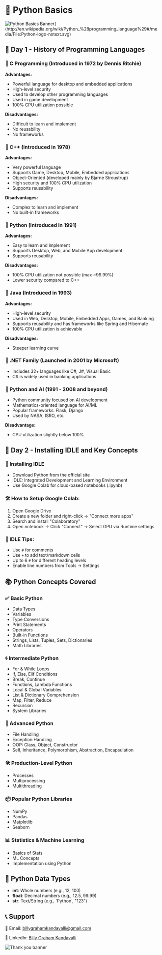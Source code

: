 <h1>🐍 Python Basics</h1>

<img src="[https://via.placeholder.com/1000x300.png?text=Python+Basics+Learning+Series" alt="Python Basics Banner](http://en.wikipedia.org/wiki/Python_%28programming_language%29#/media/File:Python-logo-notext.svg)" />

<h2>📅 Day 1 - History of Programming Languages</h2>

<h3>🔹 C Programming (Introduced in 1972 by Dennis Ritchie)</h3>
<b>Advantages:</b>
<ul>
  <li>Powerful language for desktop and embedded applications</li>
  <li>High-level security</li>
  <li>Used to develop other programming languages</li>
  <li>Used in game development</li>
  <li>100% CPU utilization possible</li>
</ul>

<b>Disadvantages:</b>
<ul>
  <li>Difficult to learn and implement</li>
  <li>No reusability</li>
  <li>No frameworks</li>
</ul>

<h3>🔹 C++ (Introduced in 1978)</h3>
<b>Advantages:</b>
<ul>
  <li>Very powerful language</li>
  <li>Supports Game, Desktop, Mobile, Embedded applications</li>
  <li>Object-Oriented (developed mainly by Bjarne Stroustrup)</li>
  <li>High security and 100% CPU utilization</li>
  <li>Supports reusability</li>
</ul>

<b>Disadvantages:</b>
<ul>
  <li>Complex to learn and implement</li>
  <li>No built-in frameworks</li>
</ul>

<h3>🔹 Python (Introduced in 1991)</h3>
<b>Advantages:</b>
<ul>
  <li>Easy to learn and implement</li>
  <li>Supports Desktop, Web, and Mobile App development</li>
  <li>Supports reusability</li>
</ul>

<b>Disadvantages:</b>
<ul>
  <li>100% CPU utilization not possible (max ~99.99%)</li>
  <li>Lower security compared to C++</li>
</ul>

<h3>🔹 Java (Introduced in 1993)</h3>
<b>Advantages:</b>
<ul>
  <li>High-level security</li>
  <li>Used in Web, Desktop, Mobile, Embedded Apps, Games, and Banking</li>
  <li>Supports reusability and has frameworks like Spring and Hibernate</li>
  <li>100% CPU utilization is achievable</li>
</ul>

<b>Disadvantages:</b>
<ul>
  <li>Steeper learning curve</li>
</ul>

<h3>🔹 .NET Family (Launched in 2001 by Microsoft)</h3>
<ul>
  <li>Includes 32+ languages like C#, J#, Visual Basic</li>
  <li>C# is widely used in banking applications</li>
</ul>

<h3>🔹 Python and AI (1991 - 2008 and beyond)</h3>
<ul>
  <li>Python community focused on AI development</li>
  <li>Mathematics-oriented language for AI/ML</li>
  <li>Popular frameworks: Flask, Django</li>
  <li>Used by NASA, ISRO, etc.</li>
</ul>

<b>Disadvantage:</b>
<ul>
  <li>CPU utilization slightly below 100%</li>
</ul>

<h2>📅 Day 2 - Installing IDLE and Key Concepts</h2>

<h3>🔧 Installing IDLE</h3>
<ul>
  <li>Download Python from the official site</li>
  <li>IDLE: Integrated Development and Learning Environment</li>
  <li>Use Google Colab for cloud-based notebooks (.ipynb)</li>
</ul>

<h3>🛠 How to Setup Google Colab:</h3>
<ol>
  <li>Open Google Drive</li>
  <li>Create a new folder and right-click → "Connect more apps"</li>
  <li>Search and install "Colaboratory"</li>
  <li>Open notebook → Click "Connect" → Select GPU via Runtime settings</li>
</ol>

<h3>📘 IDLE Tips:</h3>
<ul>
  <li>Use <code>#</code> for comments</li>
  <li>Use <code>+</code> to add text/markdown cells</li>
  <li>Up to 6 <code>#</code> for different heading levels</li>
  <li>Enable line numbers from Tools → Settings</li>
</ul>

<h2>📚 Python Concepts Covered</h2>

<h3>✅ Basic Python</h3>
<ul>
  <li>Data Types</li>
  <li>Variables</li>
  <li>Type Conversions</li>
  <li>Print Statements</li>
  <li>Operators</li>
  <li>Built-in Functions</li>
  <li>Strings, Lists, Tuples, Sets, Dictionaries</li>
  <li>Math Libraries</li>
</ul>

<h3>🌀 Intermediate Python</h3>
<ul>
  <li>For & While Loops</li>
  <li>If, Else, Elif Conditions</li>
  <li>Break, Continue</li>
  <li>Functions, Lambda Functions</li>
  <li>Local & Global Variables</li>
  <li>List & Dictionary Comprehension</li>
  <li>Map, Filter, Reduce</li>
  <li>Recursion</li>
  <li>System Libraries</li>
</ul>

<h3>🚀 Advanced Python</h3>
<ul>
  <li>File Handling</li>
  <li>Exception Handling</li>
  <li>OOP: Class, Object, Constructor</li>
  <li>Self, Inheritance, Polymorphism, Abstraction, Encapsulation</li>
</ul>

<h3>🛠 Production-Level Python</h3>
<ul>
  <li>Processes</li>
  <li>Multiprocessing</li>
  <li>Multithreading</li>
</ul>

<h3>📦 Popular Python Libraries</h3>
<ul>
  <li>NumPy</li>
  <li>Pandas</li>
  <li>Matplotlib</li>
  <li>Seaborn</li>
</ul>

<h3>📊 Statistics & Machine Learning</h3>
<ul>
  <li>Basics of Stats</li>
  <li>ML Concepts</li>
  <li>Implementation using Python</li>
</ul>

<h2>🧠 Python Data Types</h2>
<ul>
  <li><b>int</b>: Whole numbers (e.g., 12, 100)</li>
  <li><b>float</b>: Decimal numbers (e.g., 12.5, 99.99)</li>
  <li><b>str</b>: Text/String (e.g., 'Python', "123")</li>
</ul>

<h2>📞 Support</h2>
<p>📧 Email: <a href="mailto:billygrahamkandavalli@gmail.com">billygrahamkandavalli@gmail.com</a></p>
<p>🔗 LinkedIn: <a href="https://www.linkedin.com/in/billy-graham-kandavalli-328607372" target="_blank">Billy Graham Kandavalli</a></p>

<img src="https://via.placeholder.com/1000x200.png?text=Thanks+for+visiting+this+repo!" alt="Thank you banner" />
